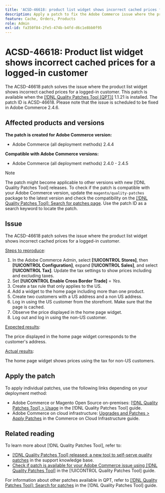 ```yaml
---
title: 'ACSD-46618: product list widget shows incorrect cached prices for logged-in customer'
description: Apply a patch to fix the Adobe Commerce issue where the product list widget shows incorrect cached prices for a logged-in customer.
feature: Cache, Orders, Products
role: Admin
exl-id: fa350f84-2fe5-474b-b4fd-d6c1e8bb0f95
---
```

# ACSD-46618: Product list widget shows incorrect cached prices for a logged-in customer

The ACSD-46618 patch solves the issue where the product list widget shows incorrect cached prices for a logged-in customer. This patch is available when the [[!DNL Quality Patches Tool (QPT)]](https://experienceleague.adobe.com/docs/commerce-knowledge-base/kb/announcements/commerce-announcements/magento-quality-patches-released-new-tool-to-self-serve-quality-patches.html) 1.1.21 is installed. The patch ID is ACSD-46618. Please note that the issue is scheduled to be fixed in Adobe Commerce 2.4.6. 

## Affected products and versions

**The patch is created for Adobe Commerce version:**
* Adobe Commerce (all deployment methods) 2.4.4

**Compatible with Adobe Commerce versions:**
* Adobe Commerce (all deployment methods) 2.4.0 - 2.4.5

>[!NOTE]
>
>The patch might become applicable to other versions with new [!DNL Quality Patches Tool] releases. To check if the patch is compatible with your Adobe Commerce version, update the `magento/quality-patches` package to the latest version and check the compatibility on the [[!DNL Quality Patches Tool]: Search for patches page](https://experienceleague.adobe.com/tools/commerce-quality-patches/index.html). Use the patch ID as a search keyword to locate the patch.

## Issue

The ACSD-46618 patch solves the issue where the product list widget shows incorrect cached prices for a logged-in customer.

<u>Steps to reproduce</u>:

1. In the Adobe Commerce Admin, select **[!UICONTROL Stores]**, then **[!UICONTROL Configuration]**, expand **[!UICONTROL Sales]**, and select **[!UICONTROL Tax]**. Update the tax settings to show prices including and excluding taxes. 
1. Set **[!UICONTROL Enable Cross Border Trade]** = _Yes_.
1. Create a tax rule that only applies to the US.
1. Add a widget to the home page including more than one product.
1. Create two customers with a US address and a non US address.
1. Log in using the US customer from the storefront. Make sure that the page is cached.
1. Observe the price displayed in the home page widget.
1. Log out and log in using the non-US customer.

<u>Expected results</u>:

The price displayed in the home page widget corresponds to the customer's address.

<u>Actual results</u>:

 The home page widget shows prices using the tax for non-US customers.

## Apply the patch

To apply individual patches, use the following links depending on your deployment method:

* Adobe Commerce or Magento Open Source on-premises: [[!DNL Quality Patches Tool] > Usage](/help/tools/quality-patches-tool/usage.md) in the [!DNL Quality Patches Tool] guide.
* Adobe Commerce on cloud infrastructure: [Upgrades and Patches > Apply Patches](https://experienceleague.adobe.com/docs/commerce-cloud-service/user-guide/develop/upgrade/apply-patches.html) in the Commerce on Cloud Infrastructure guide.

## Related reading

To learn more about [!DNL Quality Patches Tool], refer to:

* [[!DNL Quality Patches Tool] released: a new tool to self-serve quality patches](https://experienceleague.adobe.com/en/docs/commerce-knowledge-base/kb/announcements/commerce-announcements/magento-quality-patches-released-new-tool-to-self-serve-quality-patches) in the support knowledge base.
* [Check if patch is available for your Adobe Commerce issue using [!DNL Quality Patches Tool]](/help/tools/quality-patches-tool/patches-available-in-qpt/check-patch-for-magento-issue-with-magento-quality-patches.md) in the [!UICONTROL Quality Patches Tool] guide.


For information about other patches available in QPT, refer to [[!DNL Quality Patches Tool]: Search for patches](https://experienceleague.adobe.com/tools/commerce-quality-patches/index.html) in the [!DNL Quality Patches Tool] guide.
